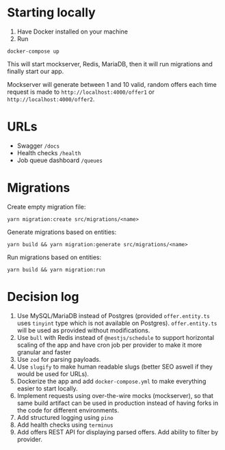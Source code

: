 # Starting locally

1. Have Docker installed on your machine
2. Run

```
docker-compose up
```

This will start mockserver, Redis, MariaDB, then it will run migrations and finally start our app.

Mockserver will generate between 1 and 10 valid, random offers each time request is made to `http://localhost:4000/offer1` or `http://localhost:4000/offer2`.

# URLs

- Swagger `/docs`
- Health checks `/health`
- Job queue dashboard `/queues`

# Migrations

Create empty migration file:

```
yarn migration:create src/migrations/<name>
```

Generate migrations based on entities:

```
yarn build && yarn migration:generate src/migrations/<name>
```

Run migrations based on entities:

```
yarn build && yarn migration:run
```

# Decision log

1. Use MySQL/MariaDB instead of Postgres (provided `offer.entity.ts` uses `tinyint` type which is not available on Postgres). `offer.entity.ts` will be used as provided without modifications.
2. Use `bull` with Redis instead of `@nestjs/schedule` to support horizontal scaling of the app and have cron job per provider to make it more granular and faster
3. Use `zod` for parsing payloads.
4. Use `slugify` to make human readable slugs (better SEO aswell if they would be used for URLs).
5. Dockerize the app and add `docker-compose.yml` to make everything easier to start locally.
6. Implement requests using over-the-wire mocks (mockserver), so that same build artifact can be used in production instead of having forks in the code for different environments.
7. Add structured logging using `pino`
8. Add health checks using `terminus`
9. Add offers REST API for displaying parsed offers. Add ability to filter by provider.
